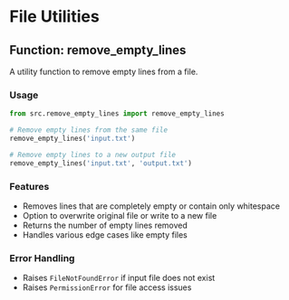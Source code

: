 # File Utilities

## Function: remove_empty_lines

A utility function to remove empty lines from a file.

### Usage
```python
from src.remove_empty_lines import remove_empty_lines

# Remove empty lines from the same file
remove_empty_lines('input.txt')

# Remove empty lines to a new output file
remove_empty_lines('input.txt', 'output.txt')
```

### Features
- Removes lines that are completely empty or contain only whitespace
- Option to overwrite original file or write to a new file
- Returns the number of empty lines removed
- Handles various edge cases like empty files

### Error Handling
- Raises `FileNotFoundError` if input file does not exist
- Raises `PermissionError` for file access issues